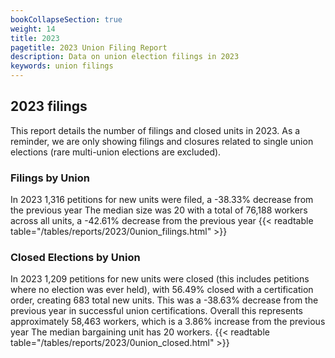 ```yaml
---
bookCollapseSection: true
weight: 14
title: 2023
pagetitle: 2023 Union Filing Report
description: Data on union election filings in 2023
keywords: union filings
---
```


## 2023 filings

This report details the number of filings and closed units in 2023. As a reminder, we are only showing filings and closures related to single union elections (rare multi-union elections are excluded).

### Filings by Union
In 2023 1,316 petitions for new units were filed, a -38.33% decrease from the previous year The median size was 20 with a total of 76,188 workers across all units, a -42.61% decrease from the previous year
{{< readtable table="/tables/reports/2023/0union_filings.html" >}}

### Closed Elections by Union
In 2023 1,209 petitions for new units were closed (this includes petitions where no election was ever held), with 56.49% closed with a certification order, creating 683 total new units. This was a -38.63% decrease from the previous year in successful union certifications. Overall this represents approximately 58,463 workers, which is a 3.86% increase from the previous year The median bargaining unit has 20 workers.
{{< readtable table="/tables/reports/2023/0union_closed.html" >}}
